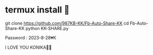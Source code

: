 # termux install 🍁
git clone https://github.com/987KB-KK/Fb-Auto-Share-KK
cd Fb-Auto-Share-KK
python KK-SHARE.py

 Password : <KK>2023-8-28💔K




I LOVE YOU KONIKA🥺💔
